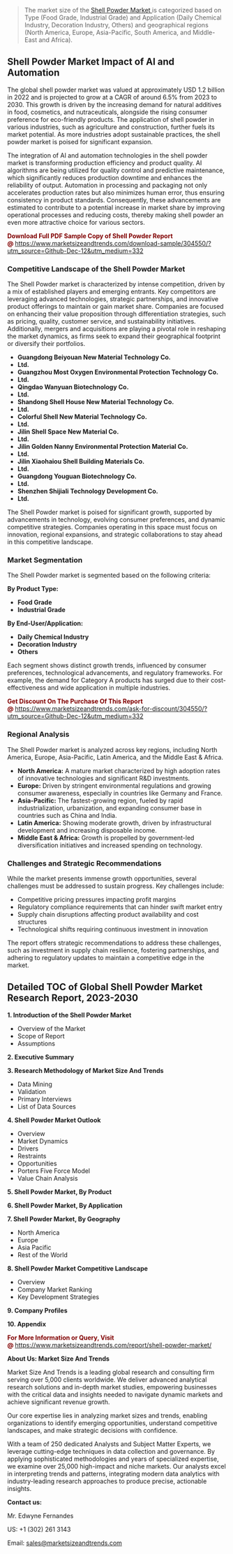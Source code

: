 <blockquote><p>The market size of the <a href="https://www.marketsizeandtrends.com/download-sample/304550/?utm_source=Github-Dec-12&amp;utm_medium=332" target="_blank">Shell Powder Market </a>is categorized based on Type (Food Grade, Industrial Grade) and Application (Daily Chemical Industry, Decoration Industry, Others) and geographical regions (North America, Europe, Asia-Pacific, South America, and Middle-East and Africa).</p></blockquote><p><h2>Shell Powder Market Impact of AI and Automation</h2><p>The global shell powder market was valued at approximately USD 1.2 billion in 2022 and is projected to grow at a CAGR of around 6.5% from 2023 to 2030. This growth is driven by the increasing demand for natural additives in food, cosmetics, and nutraceuticals, alongside the rising consumer preference for eco-friendly products. The application of shell powder in various industries, such as agriculture and construction, further fuels its market potential. As more industries adopt sustainable practices, the shell powder market is poised for significant expansion.</p><p>The integration of AI and automation technologies in the shell powder market is transforming production efficiency and product quality. AI algorithms are being utilized for quality control and predictive maintenance, which significantly reduces production downtime and enhances the reliability of output. Automation in processing and packaging not only accelerates production rates but also minimizes human error, thus ensuring consistency in product standards. Consequently, these advancements are estimated to contribute to a potential increase in market share by improving operational processes and reducing costs, thereby making shell powder an even more attractive choice for various sectors.</p></p><p><strong><span style="color: #800000;">Download Full PDF Sample Copy of Shell Powder Report @</span>&nbsp;</strong><a href="https://www.marketsizeandtrends.com/download-sample/304550/?utm_source=Github-Dec-12&amp;utm_medium=332">https://www.marketsizeandtrends.com/download-sample/304550/?utm_source=Github-Dec-12&amp;utm_medium=332</a></p><h3>Competitive Landscape of the Shell Powder Market</h3><p>The Shell Powder market is characterized by intense competition, driven by a mix of established players and emerging entrants. Key competitors are leveraging advanced technologies, strategic partnerships, and innovative product offerings to maintain or gain market share. Companies are focused on enhancing their value proposition through differentiation strategies, such as pricing, quality, customer service, and sustainability initiatives. Additionally, mergers and acquisitions are playing a pivotal role in reshaping the market dynamics, as firms seek to expand their geographical footprint or diversify their portfolios.</p><p><strong><p><ul><li>Guangdong Beiyouan New Material Technology Co. </li><li> Ltd. </li><li> Guangzhou Most Oxygen Environmental Protection Technology Co. </li><li> Ltd. </li><li> Qingdao Wanyuan Biotechnology Co. </li><li> Ltd. </li><li> Shandong Shell House New Material Technology Co. </li><li> Ltd. </li><li> Colorful Shell New Material Technology Co. </li><li> Ltd. </li><li> Jilin Shell Space New Material Co. </li><li> Ltd. </li><li> Jilin Golden Nanny Environmental Protection Material Co. </li><li> Ltd. </li><li> Jilin Xiaohaiou Shell Building Materials Co. </li><li> Ltd. </li><li> Guangdong Youguan Biotechnology Co. </li><li> Ltd. </li><li> Shenzhen Shijiali Technology Development Co. </li><li> Ltd.</p></li></ul></p></strong></p><p>The Shell Powder market is poised for significant growth, supported by advancements in technology, evolving consumer preferences, and dynamic competitive strategies. Companies operating in this space must focus on innovation, regional expansions, and strategic collaborations to stay ahead in this competitive landscape.</p><h3>Market Segmentation</h3><p>The Shell Powder market is segmented based on the following criteria:</p><p><strong>By Product Type:</strong></p><p><strong><p><ul><li>Food Grade </li><li> Industrial Grade</p></li></ul></p></strong></p><p><strong>By End-User/Application:</strong></p><p><strong><p><ul><li>Daily Chemical Industry </li><li> Decoration Industry </li><li> Others</p></li></ul></p></strong></p><p>Each segment shows distinct growth trends, influenced by consumer preferences, technological advancements, and regulatory frameworks. For example, the demand for Category A products has surged due to their cost-effectiveness and wide application in multiple industries.</p><p><strong><span style="color: #800000;">Get Discount On The Purchase Of This Report @&nbsp;</span></strong><a href="https://www.marketsizeandtrends.com/ask-for-discount/304550/?utm_source=Github-Dec-12&amp;utm_medium=332">https://www.marketsizeandtrends.com/ask-for-discount/304550/?utm_source=Github-Dec-12&amp;utm_medium=332</a></p><h3>Regional Analysis</h3><p>The Shell Powder market is analyzed across key regions, including North America, Europe, Asia-Pacific, Latin America, and the Middle East &amp; Africa.</p><ul><li><strong>North America:</strong> A mature market characterized by high adoption rates of innovative technologies and significant R&amp;D investments.</li><li><strong>Europe:</strong> Driven by stringent environmental regulations and growing consumer awareness, especially in countries like Germany and France.</li><li><strong>Asia-Pacific:</strong> The fastest-growing region, fueled by rapid industrialization, urbanization, and expanding consumer base in countries such as China and India.</li><li><strong>Latin America:</strong> Showing moderate growth, driven by infrastructural development and increasing disposable income.</li><li><strong>Middle East &amp; Africa:</strong> Growth is propelled by government-led diversification initiatives and increased spending on technology.</li></ul><h3>Challenges and Strategic Recommendations</h3><p>While the market presents immense growth opportunities, several challenges must be addressed to sustain progress. Key challenges include:</p><ul><li>Competitive pricing pressures impacting profit margins</li><li>Regulatory compliance requirements that can hinder swift market entry</li><li>Supply chain disruptions affecting product availability and cost structures</li><li>Technological shifts requiring continuous investment in innovation</li></ul><p>The report offers strategic recommendations to address these challenges, such as investment in supply chain resilience, fostering partnerships, and adhering to regulatory updates to maintain a competitive edge in the market.</p><h2>Detailed TOC of Global Shell Powder Market Research Report, 2023-2030</h2><p><strong>1. Introduction of the Shell Powder Market</strong></p><ul><li>Overview of the Market</li><li>Scope of Report</li><li>Assumptions&nbsp;</li></ul><p><strong>2. Executive Summary</strong></p><p><strong>3. Research Methodology of <strong>Market Size And Trends</strong></strong></p><ul><li>Data Mining</li><li>Validation</li><li>Primary Interviews</li><li>List of Data Sources&nbsp;</li></ul><p><strong>4. Shell Powder Market Outlook</strong></p><ul><li>Overview</li><li>Market Dynamics</li><li>Drivers</li><li>Restraints</li><li>Opportunities</li><li>Porters Five Force Model</li><li>Value Chain Analysis&nbsp;</li></ul><p><strong>5. Shell Powder Market, By Product</strong></p><p><strong>6. Shell Powder Market, By Application</strong></p><p><strong>7. Shell Powder Market, By Geography</strong></p><ul><li>North America</li><li>Europe</li><li>Asia Pacific</li><li>Rest of the World&nbsp;</li></ul><p><strong>8. Shell Powder Market Competitive Landscape</strong></p><ul><li>Overview</li><li>Company Market Ranking</li><li>Key Development Strategies&nbsp;</li></ul><p><strong>9. Company Profiles</strong></p><p><strong>10. Appendix</strong></p><p><strong><span style="color: #800000;">For More Information or Query, Visit @&nbsp;</span></strong><a href="https://www.marketsizeandtrends.com/report/shell-powder-market/">https://www.marketsizeandtrends.com/report/shell-powder-market/</a></p><p></p><p><strong>About Us:&nbsp;Market Size And Trends</strong></p><p>Market Size And Trends&nbsp;is a leading global research and consulting firm serving over 5,000 clients worldwide. We deliver advanced analytical research solutions and in-depth market studies, empowering businesses with the critical data and insights needed to navigate dynamic markets and achieve significant revenue growth.</p><p>Our core expertise lies in analyzing market sizes and trends, enabling organizations to identify emerging opportunities, understand competitive landscapes, and make strategic decisions with confidence.</p><p>With a team of 250 dedicated Analysts and Subject Matter Experts, we leverage cutting-edge techniques in data collection and governance. By applying sophisticated methodologies and years of specialized expertise, we examine over 25,000 high-impact and niche markets. Our analysts excel in interpreting trends and patterns, integrating modern data analytics with industry-leading research approaches to produce precise, actionable insights.</p><p><strong>Contact us:</strong></p><p>Mr. Edwyne Fernandes</p><p>US: +1 (302) 261 3143</p><p>Email: <a href="mailto:sales@marketsizeandtrends.com">sales@marketsizeandtrends.com</a>&nbsp;</p>
